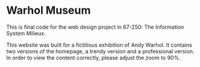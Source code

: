 Warhol Museum
=============

This is final code for the web design project in 67-250: The Information System Milieux.

This website was built for a fictitious exhibition of Andy Warhol. It contains two versions of the homepage, a trendy version and a professional version. In order to view the content correctly, please adjust the zoom to 90%. 
